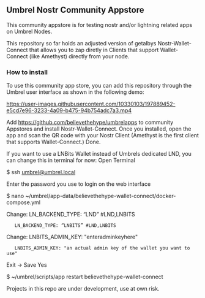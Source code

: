 ## Umbrel Nostr Community Appstore

This community appstore is for testing nostr and/or lightning related apps on Umbrel Nodes. 

This repository so far holds an adjusted version of getalbys Nostr-Wallet-Connect that allows you to zap diretly in Clients that support Wallet-Connect (like Amethyst) directly from your node. 

### How to install

To use this community app store, you can add this repository through the Umbrel user interface as shown in the following demo:


https://user-images.githubusercontent.com/10330103/197889452-e5cd7e96-3233-4a09-b475-94b754adc7a3.mp4


Add https://github.com/believethehype/umbrelapps 
to community Appstores and install Nostr-Wallet-Connect. Once you installed, open the app and scan the QR code with your Nostr Client (Amethyst is the first client that supports Wallet-Connect.) Done.


If you want to use a LNBits Wallet instead of Umbrels dedicated LND, you can change this in terminal for now:
Open Terminal

$ ssh umbrel@umbrel.local

Enter the password you use to login on the web interface

$ nano ~/umbrel/app-data/believethehype-wallet-connect/docker-compose.yml

 Change:   LN_BACKEND_TYPE: “LND” #LND,LNBITS
 
	   LN_BACKEND_TYPE: “LNBITS” #LND,LNBITS
	
 Change:   LNBITS_ADMIN_KEY: "enteradminkeyhere"
 
	   LNBITS_ADMIN_KEY: "an actual admin key of the wallet you want to use"

Exit -> Save Yes

$ ~/umbrel/scripts/app restart believethehype-wallet-connect


Projects in this repo are under development, use at own risk.

